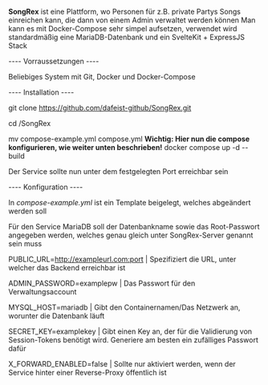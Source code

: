 **SongRex** ist eine Plattform, wo Personen für z.B. private Partys Songs einreichen kann, die dann von einem Admin verwaltet werden können
Man kann es mit Docker-Compose sehr simpel aufsetzen, verwendet wird standardmäßig eine MariaDB-Datenbank und ein SvelteKit + ExpressJS Stack

---- Vorraussetzungen ----

Beliebiges System mit Git, Docker und Docker-Compose

---- Installation ----

git clone https://github.com/dafeist-github/SongRex.git

cd /SongRex

mv compose-example.yml compose.yml
**Wichtig: Hier nun die compose konfigurieren, wie weiter unten beschrieben!**
docker compose up -d --build

Der Service sollte nun unter dem festgelegten Port erreichbar sein

---- Konfiguration ----

In *compose-example.yml* ist ein Template beigelegt, welches abgeändert werden soll

Für den Service MariaDB soll der Datenbankname sowie das Root-Passwort angegeben werden, welches genau gleich unter SongRex-Server genannt sein muss

PUBLIC_URL=http://exampleurl.com:port | Spezifiziert die URL, unter welcher das Backend erreichbar ist

ADMIN_PASSWORD=examplepw | Das Passwort für den Verwaltungsaccount

MYSQL_HOST=mariadb | Gibt den Containernamen/Das Netzwerk an, worunter die Datenbank läuft

SECRET_KEY=examplekey | Gibt einen Key an, der für die Validierung von Session-Tokens benötigt wird. Generiere am besten ein zufälliges Passwort dafür

X_FORWARD_ENABLED=false | Sollte nur aktiviert werden, wenn der Service hinter einer Reverse-Proxy öffentlich ist
